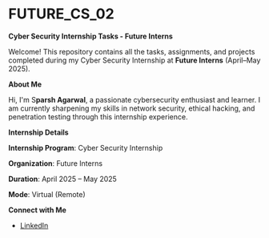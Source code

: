 # FUTURE_CS_02


**Cyber Security Internship Tasks - Future Interns**

Welcome!
This repository contains all the tasks, assignments, and projects completed during my Cyber Security Internship at **Future Interns** (April–May 2025).


**About Me**

Hi, I'm S**parsh Agarwal**, a passionate cybersecurity enthusiast and learner.
I am currently sharpening my skills in network security, ethical hacking, and penetration testing through this internship experience.


**Internship Details**

**Internship Program**: Cyber Security Internship

**Organization**: Future Interns

**Duration**: April 2025 – May 2025

**Mode**: Virtual (Remote)


**Connect with Me**

- [LinkedIn](https://www.linkedin.com/in/sparsh-agarwal-2b447a334/)
